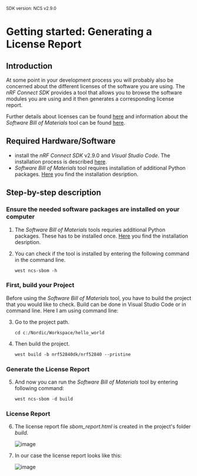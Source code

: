 <sup>SDK version: NCS v2.9.0</sup>

# Getting started: Generating a License Report

## Introduction

At some point in your development process you will probably also be concerned about the different licenses of the software you are using. The _nRF Connect SDK_ provides a tool that allows you to browse the software modules you are using and it then generates a corresponding license report. 

Further details about licenses can be found [here](https://docs.nordicsemi.com/bundle/ncs-2.9.0/page/nrf/dev_model_and_contributions/licenses.html) and information about the _Software Bill of Materials_ tool can be found [here](https://docs.nordicsemi.com/bundle/ncs-2.9.0/page/nrf/scripts/west_commands/sbom/README.html). 


## Required Hardware/Software
- install the _nRF Connect SDK_ v2.9.0 and _Visual Studio Code_. The installation process is described [here](https://academy.nordicsemi.com/courses/nrf-connect-sdk-fundamentals/lessons/lesson-1-nrf-connect-sdk-introduction/topic/exercise-1-1/).
- _Software Bill of Materials_ tool requires installation of additional Python packages. [Here](https://docs.nordicsemi.com/bundle/ncs-latest/page/nrf/scripts/west_commands/sbom/README.html#requirements) you find the installation desription.


## Step-by-step description 

### Ensure the needed software packages are installed on your computer

1) The _Software Bill of Materials_ tools requries additional Python packages. These has to be installed once. [Here](https://developer.nordicsemi.com/nRF_Connect_SDK/doc/2.5.0/nrf/scripts/west_commands/sbom/README.html#requirements) you find the installation desription.

2) You can check if the tool is installed by entering the following command in the command line. 

       west ncs-sbom -h

       
### First, build your Project

Before using the _Software Bill of Materials_ tool, you have to build the project that you would like to check. Build can be done in Visual Studio Code or in command line. Here I am using command line:

3) Go to the project path.

       cd c:/Nordic/Workspace/hello_world

4) Then build the project. 

       west build -b nrf52840dk/nrf52840 --pristine

   
### Generate the License Report

5) And now you can run the _Software Bill of Materials_ tool by entering following command:

       west ncs-sbom -d build

   
### License Report

6) The license report file _sbom_report.html_ is created in the project's folder _build_.

   ![image](images/sbom_ReportFile.jpg)

7) In our case the license report looks like this:

   ![image](images/sbom_Report.jpg)
 
